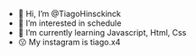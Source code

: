 - 👋 Hi, I’m @TiagoHinsckinck
- 👀 I’m interested in schedule
- 🌱 I’m currently learning Javascript, Html, Css
- :kissing: My instagram is tiago.x4

<!---
TiagoHinsckinck/TiagoHinsckinck is a ✨ special ✨ repository because its `README.md` (this file) appears on your GitHub profile.
You can click the Preview link to take a look at your changes.
--->

